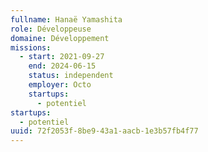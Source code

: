 ```yaml
---
fullname: Hanaë Yamashita
role: Développeuse
domaine: Développement
missions:
  - start: 2021-09-27
    end: 2024-06-15
    status: independent
    employer: Octo
    startups:
      - potentiel
startups:
  - potentiel
uuid: 72f2053f-8be9-43a1-aacb-1e3b57fb4f77
---
```

